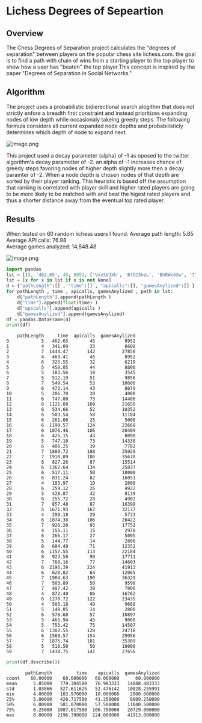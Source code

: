 <h1> Lichess Degrees of Sepeartion</h1>

<h2> Overview</h2>

The Chess Degrees of Separation project calculates the "degrees of separation" between players on the popular chess site lichess.com. the goal is to find a path with chain of wins from a starting player to the top player to show how a user has "beaten" the top player.This concept is inspired by the paper "Degrees of Separation in Social Networks."

<h2>Algorithm</h2>

The project uses a probabilistic bidierectional search alogithm that does not strictly enfore a breadth first constraint and instead prioritizes expanding nodes of low depth while occasionaly takeing greedy steps. The following formula considers all current expanded node depths and probabilisticly determines which depth of node to expand next.

![image.png](attachment:image1.png)

This project used a decay parameter (alpha) of -1 as oposed to the twitter algorithm's decay parametter of -2. an alpha of -1 increases chance of greedy steps favoring nodes of higher depth slightly more then a decay paramter of -2. When a node depth is chosen nodes of that depth are sorted by their player ranking. This heuristic is based off the assumption that ranking is correlated with player skill and higher rated players are going to be more likely to be matched with and beat the higest rated players and thus a shorter distance away from the eventual top rated player. 

<h2> Results</h2>

When tested on 60 random lichess users I found:
Average path length: 5.85\
Average API calls: 76.98\
Average games analyzed: 14,848.48

![image.png](attachment:results.png)


```python
import pandas
lst = [(5, '462.65', 45, 8952, ['VxxSUJXh', 'BfGC5heL', 'BhRWx4Xw', '71iAZQeC', '70Gjah7L']), (4, '341.09', 33, 6600, ['azbQLmZM', 'gdEIEmfL', 'NRFBhar0', '2QQHmcnC']), (7, '1444.47', 142, 27850, ['AbPj0Yvs', 'vXwWniQm', 'AjrPXQMm', 'SCHgkbj8', '5nVPua2c', 'pgMZoC6p', 'kHzZLMXD']), (4, '463.41', 45, 8952, ['6MbS3Bu2', 'JuueMO0B', 'WtidaK0x', 'wxGU9kgC']), (6, '325.55', 32, 6219, ['Wgl8iD6U', 'Er5za1PA', 'pyj2WyO0', 'HuahfbiR', 'Cu1tYeFz', 'b5lfRyVA']), (5, '458.05', 44, 8800, ['vIY47btF', 'f319CyWD', 'bKvGu7EK', '27HDtUDv', 'b5lfRyVA']), (5, '183.56', 18, 3545, ['7BU7ZszI', '3JQYqdCZ', 'ht0n6xbk', 'vN8ck1Oi', 'jOMUHlUr']), (5, '512.19', 51, 9856, ['6MbS3Bu2', 'b5G0bvHO', 'aP9Kn7Y4', 'q0LxW7Na', 'JlzLz1VT']), (7, '549.54', 53, 10600, ['WFG7GvQf', '8mW6XAAv', '00vtNamV', 'qTi3nDlr', 'vAne0m3H', 'KD2xFmMf', 'EJGuzlRY']), (6, '473.14', 43, 8079, ['WFG7GvQf', '8mW6XAAv', 'XQkohSiP', 'qoEjIUpR', 'WvaZATBU', 'QfO3FuqF']), (5, '206.70', 20, 4000, ['06NusvNP', 'kqhLvqJw', 'zDNRRZCg', 'uZGotwHH', 'b5lfRyVA']), (6, '747.80', 73, 14408, ['Y11Nej4q', 'DyXecVKW', 'cfvjOgpW', 'YZOQA4Iu', 'ofvnBOj7', 'prWUXogW']), (6, '1121.09', 109, 21650, ['34EL7aen', 'RxvQveaV', 'eolwR0ww', 'VVUEFXNl', 'XHyuOu7E', '2QQHmcnC']), (6, '534.66', 52, 10352, ['Jgms4A1T', 'Z4ut8res', '47LKp04J', 'xJiRs20I', 'YvwkP1LK', '2QQHmcnC']), (6, '583.54', 58, 11184, ['fCnH3j5e', '0urjhulW', 'hwi8Qy7x', '9OP2m7l0', '5rnadTEk', 'Q6EIBNtI']), (6, '261.00', 25, 5000, ['b5lfRyVA', 'YcMrA9Va', 'o6auHNu5', '7sGZaM0v', 'gdBYV8WF', 'MufgGwDb']), (6, '1199.57', 124, 22668, ['fsjVmC0S', '30ufL5wi', 'cOpRttlK', 'jHLoZv33', '8mW6XAAv', 'WFG7GvQf']), (6, '1076.46', 106, 20409, ['5vwsRYIA', 'Ooc57mRn', 'ScNAfdPt', 'NLnHqrh5', 'tnrJWMlJ', 'oXd5iwcd']), (6, '425.15', 43, 8098, ['6MbS3Bu2', 'b5G0bvHO', 'jDheFZv5', '4I3yXc4w', 'N2UB6QDi', 'pz3E9Lb1']), (5, '747.10', 73, 14330, ['NdYThwAU', 'SjjC6488', 'aujtDB06', 'XYY6U6vx', 'B7eAm5CS']), (6, '406.25', 39, 7782, ['6MbS3Bu2', 'yPfs4fc0', 'zTzaUDai', '9A78G5i2', 'lDna5Ocy', 'XyBd0Q9w']), (7, '1880.72', 188, 35929, ['OBRYPiJ0', '8uGQVdjM', 'am9gCnVa', 'Y34Mn4rq', 'odUUiWQx', 'EF6hsyKs', 'VxxSUJXh']), (7, '1910.09', 186, 35670, ['gGYTytk3', 'nozIJcug', 'lK8FskD5', 'KZfdg0mJ', 'CzL8kDpN', '52ITtJbQ', 'PgwxbdCX']), (8, '827.26', 87, 15514, ['B7eAm5CS', 'ZWXezYe7', 'Vy9wxXJ7', 'PBsJYWLI', 'XV8WLIY2', 'g1ijuVVP', 'yHcTgysn', 'IBcckXse']), (6, '1362.64', 134, 25837, ['5vwsRYIA', 'jnE8HA8H', 'KSIhWcZZ', 'BYomuhnC', 'GtKjdQcR', 'yLUsiIg8']), (6, '517.11', 50, 10000, ['CIUIr6mE', 'rvicAQYs', 'r1fJfDDw', '1BDtZsdK', 'Crc0nzwW', 'b5lfRyVA']), (6, '831.24', 82, 16051, ['gsU9WcU2', 'hgFhddlS', 'zvDa0z3u', 'VlCeEFpD', 'YCSJeJcA', '2QQHmcnC']), (4, '103.97', 10, 2000, ['2QQHmcnC', 'YCSJeJcA', 'ilDkyw8o', '0Vw2E95R']), (6, '259.12', 26, 4922, ['Vi7obTSJ', 'hZcojKRe', 'CHdbUHC5', 'mc2Hl99K', 'vmRffo3K', 'b5lfRyVA']), None, (5, '428.87', 42, 8139, ['S8DtH4L5', '8nZdGVQS', 'VmYDX7Dr', 'YCSJeJcA', '2QQHmcnC']), (6, '255.72', 28, 4902, ['YXIJSGK4', 'DThnIJqQ', 'IpPz9fsf', 'SU6He0S5', 'YcMrA9Va', 'b5lfRyVA']), None, (7, '857.48', 87, 16399, ['WpPVOEw4', 'ZBZWsdMi', 'lmMQvxHI', 'pOXPdnPh', 'W7q2xEcf', 'C33eGI0m', 'fCnH3j5e']), None, (5, '1671.93', 167, 32177, ['sHOOQID2', 'ylhlhTDp', 'PyeVTBy8', 'pgMZoC6p', 'kHzZLMXD']), None, (4, '299.18', 29, 5733, ['btGjwSpN', 'IJCxCitq', 'S40HhK5u', 'B7eAm5CS']), (6, '1074.38', 106, 20422, ['5vwsRYIA', 'Ooc57mRn', 'ScNAfdPt', 'NLnHqrh5', 'tnrJWMlJ', 'oXd5iwcd']), (7, '926.20', 93, 17752, ['fCnH3j5e', 'mJA43MjJ', 'SgF9IjQK', 'aHgmUMNR', 'hwhZwScP', 'wjtVFdsq', '3LnlrRYl']), (4, '155.11', 15, 2978, ['B7eAm5CS', 'XPZ2JiNM', 'bTDVF0ik', 'apkAVqT8']), (6, '266.17', 27, 5095, ['awjbcbsu', 'XUv9bMcv', 't25WXJQu', 'mxoQa7fP', '0sP7isTx', 'b5lfRyVA']), (5, '144.77', 14, 2800, ['y0xY9OAr', 'WObBZ9DE', 'bLnh4Xd7', 'sGu63GZQ', 'LcswpFh4']), (8, '684.48', 71, 12352, ['zS6sploY', 'SjWDHKEJ', 'bhne8aux', 'QBGlVdRH', 'm2ARtV7J', 'lbMeWggx', 'XJejNctT', 'fCnH3j5e']), (6, '1157.55', 113, 22184, ['B7eAm5CS', '7ccTUqys', 'xinj7d28', 'wycirxKi', 'XMz70LLb', 'k8Mi5Mdr']), (8, '923.58', 90, 17711, ['VxxSUJXh', 'EF6hsyKs', 'odUUiWQx', 'd2mjwvQt', 'koHwnUs9', 'CmTuaM3A', 'JRcl8O2y', 'lY7NRmgX']), (7, '768.16', 77, 14603, ['kHzZLMXD', 'pgMZoC6p', 'RMcvfKC0', '1jnlCNSw', 'BMgDUcaq', '1OoBhqki', '4RB4o2qS']), (6, '2196.39', 224, 41913, ['EYr99Byo', '4fyAgeNI', 'ObIbRjn1', 'li54JNJX', 'XYY6U6vx', 'B7eAm5CS']), (6, '628.82', 64, 12065, ['6MbS3Bu2', 'CLddf0Bh', 'EKQWuyOV', '5FJEVzAh', 'khZnkshN', 'l0DhQX1v']), (7, '1904.63', 190, 36329, ['OBRYPiJ0', '8uGQVdjM', 'am9gCnVa', 'Y34Mn4rq', 'odUUiWQx', 'EF6hsyKs', 'VxxSUJXh']), (7, '503.89', 50, 9590, ['5vwsRYIA', 't2Wvi0rD', 'KfybSB9R', 'OLe4VAms', 'NtyxuOo6', 'aTHHtPA9', 'vpDXPXIg']), (7, '407.42', 39, 7800, ['YAm33IOk', 'tAiBDDP3', 'RmCfWDiv', 'hi8xhJbM', '8rmb8UHb', 'ghEji2s0', '2QQHmcnC']), (4, '872.40', 86, 16762, ['fCnH3j5e', 'bOwvduMZ', 'hGMR7M6A', 'pC09TUcX']), (6, '1270.72', 122, 23435, ['fCnH3j5e', 'mJA43MjJ', 'NnoHDAJN', 'CzL8kDpN', '52ITtJbQ', 'PgwxbdCX']), (4, '503.18', 49, 9668, ['fCnH3j5e', 'mJA43MjJ', 'PTocTGnv', 'DoiLZc5Z']), (5, '148.05', 14, 2800, ['5vwsRYIA', 't2Wvi0rD', 'FMjF7Mi1', 'LPS6Dlm4', 'FkNZAonL']), (6, '578.60', 57, 10897, ['B7eAm5CS', 'ZWXezYe7', 'Fiuntxor', 'T517GJT1', 'IQ5mnWXl', 'm0Y2eYV4']), (5, '465.94', 45, 9000, ['6MbS3Bu2', 'hFVzTCqJ', '1NTutVge', 'QFvlSRAv', 'DS76celi']), (5, '753.42', 75, 14507, ['fCnH3j5e', 'XJejNctT', '0ynMcrvD', 'EBYlBgon', '8UQyX9tq']), (6, '1302.55', 128, 24718, ['pZm0qB3k', 'd5Wy0wAq', 'OHkOJ9CG', 'p5TrRzis', 'mJA43MjJ', 'fCnH3j5e']), (6, '1560.57', 154, 29956, ['B7eAm5CS', 'ZWXezYe7', 'Fiuntxor', 'yIhRrvfk', '0c6NuOYG', 'vHyTQRdJ']), (7, '1875.74', 181, 35309, ['gGYTytk3', 'LYs8vudD', 'tgtjCWZd', 'HzbAnfNs', '2Fb5xa3f', '74IaH1IL', '95iPbKpC']), (5, '518.50', 50, 10000, ['o0rX1kou', 'NJW2clec', 'huIiOJbA', 'Zb0IsVVe', 'fCnH3j5e']), (7, '1438.75', 141, 27656, ['kHzZLMXD', 'pgMZoC6p', 'gj010UWW', 'hiNpj9Py', 'stIam3If', '7xNWdIou', 'u5zkG1EH'])]
lst = [x for x in lst if x is not None]
d = {"pathLength":[] , "time":[] , "apicalls":[], "gamesAnylized":[] }
for pathLength , time , apicalls, gamesAnylized , path in lst:
    d["pathLength"].append(pathLength )
    d["time"].append(float(time) )
    d["apicalls"].append(apicalls )
    d["gamesAnylized"].append(gamesAnylized)
df = pandas.DataFrame(d)
print(df)

```

        pathLength     time  apicalls  gamesAnylized
    0            5   462.65        45           8952
    1            4   341.09        33           6600
    2            7  1444.47       142          27850
    3            4   463.41        45           8952
    4            6   325.55        32           6219
    5            5   458.05        44           8800
    6            5   183.56        18           3545
    7            5   512.19        51           9856
    8            7   549.54        53          10600
    9            6   473.14        43           8079
    10           5   206.70        20           4000
    11           6   747.80        73          14408
    12           6  1121.09       109          21650
    13           6   534.66        52          10352
    14           6   583.54        58          11184
    15           6   261.00        25           5000
    16           6  1199.57       124          22668
    17           6  1076.46       106          20409
    18           6   425.15        43           8098
    19           5   747.10        73          14330
    20           6   406.25        39           7782
    21           7  1880.72       188          35929
    22           7  1910.09       186          35670
    23           8   827.26        87          15514
    24           6  1362.64       134          25837
    25           6   517.11        50          10000
    26           6   831.24        82          16051
    27           4   103.97        10           2000
    28           6   259.12        26           4922
    29           5   428.87        42           8139
    30           6   255.72        28           4902
    31           7   857.48        87          16399
    32           5  1671.93       167          32177
    33           4   299.18        29           5733
    34           6  1074.38       106          20422
    35           7   926.20        93          17752
    36           4   155.11        15           2978
    37           6   266.17        27           5095
    38           5   144.77        14           2800
    39           8   684.48        71          12352
    40           6  1157.55       113          22184
    41           8   923.58        90          17711
    42           7   768.16        77          14603
    43           6  2196.39       224          41913
    44           6   628.82        64          12065
    45           7  1904.63       190          36329
    46           7   503.89        50           9590
    47           7   407.42        39           7800
    48           4   872.40        86          16762
    49           6  1270.72       122          23435
    50           4   503.18        49           9668
    51           5   148.05        14           2800
    52           6   578.60        57          10897
    53           5   465.94        45           9000
    54           5   753.42        75          14507
    55           6  1302.55       128          24718
    56           6  1560.57       154          29956
    57           7  1875.74       181          35309
    58           5   518.50        50          10000
    59           7  1438.75       141          27656
    


```python
print(df.describe())
```

           pathLength         time    apicalls  gamesAnylized
    count    60.00000    60.000000   60.000000      60.000000
    mean      5.85000   779.304500   76.983333   14848.483333
    std       1.03866   527.611625   52.476142   10028.255991
    min       4.00000   103.970000   10.000000    2000.000000
    25%       5.00000   420.717500   41.250000    8009.250000
    50%       6.00000   581.070000   57.500000   11040.500000
    75%       6.25000  1087.617500  106.750000   20729.000000
    max       8.00000  2196.390000  224.000000   41913.000000
    


```python

```
